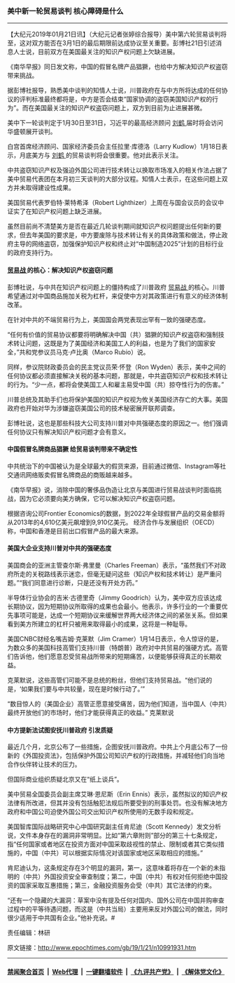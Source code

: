 ### 美中新一轮贸易谈判 核心障碍是什么
------------------------

<p>
 【大纪元2019年01月21日讯】（大纪元记者张婷综合报导）美中第六轮贸易谈判将至，这对双方能否在3月1日的最后期限前达成协议至关重要。彭博社21日引述消息人士说，目前双方在美国最关注的知识产权问题上欠缺进展。
</p>
<p>
 《南华早报》同日发文称，中国的假冒名牌产品猖獗，也给中方解决知识产权盗窃带来挑战。
</p>
<p>
 据彭博社报导，熟悉美中谈判的知情人士说，川普政府在与中方所将达成的任何协议的评判标准最终都将是，中方是否会结束“国家协调的盗窃美国知识产权的行为”。而在美国最关注的知识产权盗窃问题上，双方到目前为止进展甚微。
</p>
<p>
 美中下一轮谈判定于1月30日至31日，习近平的最高经济顾问
 <a href="http://www.epochtimes.com/gb/tag/%E5%88%98%E9%B9%A4.html">
  刘鹤
 </a>
 届时将会访问华盛顿展开谈判。
</p>
<p>
 白宫首席经济顾问、国家经济委员会主任拉里·库德洛（Larry Kudlow）1月18日表示，月底美方与
 <a href="http://www.epochtimes.com/gb/tag/%E5%88%98%E9%B9%A4.html">
  刘鹤
 </a>
 的贸易谈判将会很重要。他对此表示关注。
</p>
<p>
 中共盗窃知识产权及强迫外国公司进行技术转让以换取市场准入的相关作法占据了美中贸易代表团在本月初三天谈判的大部分议程。知情人士表示，在这些问题上双方并未取得建设性成果。
</p>
<p>
 美国贸易代表罗伯特·莱特希泽（Robert Lighthizer）上周在与国会议员的会议中证实了在知识产权问题上缺乏进展。
</p>
<p>
 虽然目前尚不清楚美方是否在最近几轮谈判期间就知识产权问题提出任何新的要求，但去年美国的要求是，中方要废除与技术转让有关的具体政策和做法，停止政府主导的网络盗窃，加强保护知识产权和终止对“中国制造2025”计划的目标行业的政府支持行为。
</p>
<h4>
 <a href="http://www.epochtimes.com/gb/tag/%E8%B4%B8%E6%98%93%E6%88%98.html">
  贸易战
 </a>
 的核心：解决知识产权盗窃问题
</h4>
<p>
 彭博社说，与中共在知识产权问题上的僵持构成了川普政府
 <a href="http://www.epochtimes.com/gb/tag/%E8%B4%B8%E6%98%93%E6%88%98.html">
  贸易战
 </a>
 的核心。川普希望通过对中国商品施加关税为杠杆，来促使中方对其政策进行有意义的经济体制改革。
</p>
<p>
 在针对中共的不端贸易行为上，美国国会两党表现出罕有一致的强硬态度。
</p>
<p>
 “任何有价值的贸易协议都要将明确解决中国（共）猖獗的知识产权盗窃和强制技术转让问题，这既是为了美国经济和美国工人的利益，也是为了我们的国家安全，”共和党参议员马克·卢比奥（Marco Rubio）说。
</p>
<p>
 同样，参议院财政委员会的民主党议员荣·怀登（Ron Wyden）表示，美中之间的任何协议都必须直接解决关税的基本问题，那就是，中共盗窃知识产权和技术转让的行为。“少一点，都将会使美国工人和雇主易受中国（共）掠夺性行为的伤害。”
</p>
<p>
 川普总统及其助手们也将保护美国的知识产权视为攸关美国经济存亡的大事。美国政府也开始对华为涉嫌盗窃美国公司的技术秘密展开联邦调查。
</p>
<p>
 彭博社说，这也是那些科技大公司支持川普对中共强硬态度的原因之一。他们强调任何协议只有解决知识产权问题才会有意义。
</p>
<h4>
 中国假冒名牌商品猖獗 给贸易谈判带来不确定性
</h4>
<p>
 中共统治下的中国被认为是全球最大的假货来源，目前通过微信、Instagram等社交通讯网络贩卖假冒名牌商品的商贩越来越多。
</p>
<p>
 《南华早报》说，消除中国的奢侈品伪造让北京与美国进行贸易战谈判时面临挑战，因为它必须要向美方确保，它可以解决知识产权盗窃问题。
</p>
<p>
 根据咨询公司Frontier Economics的数据，到2022年全球假冒产品的交易金额将从2013年的4,610亿美元飙增到9,910亿美元。 经济合作与发展组织（OECD）称，中国和香港是目前出口假冒产品的最大来源。
</p>
<h4>
 美国大企业支持川普对中共的强硬态度
</h4>
<p>
 美国商会的亚洲主管查尔斯·弗里曼（Charles Freeman）表示，“虽然我们不对政府所走的关税路线表示迷恋，但毫无疑问这些（知识产权和技术转让）是严重问题。”“我们同意进行诊断，只是还没有开处方药。”
</p>
<p>
 半导体行业协会的吉米·古德里奇（Jimmy Goodrich）认为，美中双方应该达成长期协议，因为短期协议所取得的成果也会最小。他表示，许多行业的一个重要优先事项可能是，达成一个短期协议来缓解世界两大经济体之间的紧张关系。但如果看到美方所建立的杠杆只被用来取得最小的成果，这将是一种耻辱。
</p>
<p>
 美国CNBC财经名嘴吉姆·克莱默（Jim Cramer）1月14日表示，令人惊讶的是，为数众多的美国科技高管们支持川普（特朗普）政府对中共贸易的强硬方式。高管们告诉他，他们愿意忍受贸易战所带来的短期痛苦，以便能够获得真正的长期收益。
</p>
<p>
 克莱默说，这些高管们可能不是总统的粉丝，但他们支持贸易战。“他们说的是，‘如果我们要与中共较量，现在是时候行动了。’”
</p>
<p>
 “数目惊人的（美国企业）高管正愿意接受痛苦，因为他们知道，当中国人（中共）最终开放他们的市场时，他们才能获得真正的收益。” 克莱默说
</p>
<h4>
 中方提新法试图安抚川普政府 引发质疑
</h4>
<p>
 最近几个月，北京公布了一些措施，企图安抚川普政府。中共上个月底公布了一份新的《外国投资法》，包括保护外国公司知识产权的行政措施，并减轻他们向当地合作伙伴转让技术的压力。
</p>
<p>
 但国际商业组织质疑北京又在“纸上谈兵”。
</p>
<p>
 美中贸易全国委员会副主席艾琳·恩尼斯（Erin Ennis）表示，虽然拟议的知识产权法律有所改进，但其并没有包括触犯法规后所要受到的刑事处罚。也没有解决地方政府和中国公司迫使外国公司交出知识产权所使用的无数手段和规定。
</p>
<p>
 美国智库国际战略研究中心中国研究副主任肯尼迪（Scott Kennedy）发文分析说，文件本身存在的漏洞非常明显。比如“第六章附则”部分的第三十七条规定，指“任何国家或者地区在投资方面对中国采取歧视性的禁止、限制或者其它类似措施的，中国（中共）可以根据实际情况对该国家或地区采取相应的措施。”
</p>
<p>
 肯尼迪认为，这条规定存在3个明显的漏洞，第一，这意味着将存在一个新的未指明的（中共）外国投资安全审查制度；第二，中国（中共）有权对任何拒绝中国投资的国家采取互惠措施；第三，金融投资服务会受（中共）其它法律的约束。
</p>
<p>
 “还有一个隐藏的大漏洞：草案中没有提及任何对国内、国外公司在中国并购审查过程中的平等待遇问题，而这是（中共当局）主要用来反对外国公司的做法，同时很少适用于中共国有企业。”他补充说。#
</p>
<p>
 责任编辑：林研
</p>

原文链接：http://www.epochtimes.com/gb/19/1/21/n10991931.htm


------------------------
#### [禁闻聚合首页](https://github.com/gfw-breaker/banned-news/blob/master/README.md) &nbsp;|&nbsp; [Web代理](https://github.com/gfw-breaker/open-proxy/blob/master/README.md) &nbsp;|&nbsp; [一键翻墙软件](https://github.com/gfw-breaker/nogfw/blob/master/README.md) &nbsp;|&nbsp; [《九评共产党》](https://github.com/gfw-breaker/9ping.md/blob/master/README.md#九评之一评共产党是什么) &nbsp;|&nbsp; [《解体党文化》](https://github.com/gfw-breaker/jtdwh.md/blob/master/README.md#绪论)